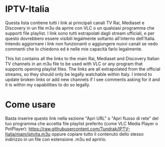 # IPTV-Italia
Questa lista contiene tutti i link ai principali canali TV Rai, Mediaset e Discovery in un file m3u da aprire con VLC o un qualsiasi programma che supporti file playlist. I link sono tutti estrapolati dagli stream ufficiali, e per questo dovrebbero essere visibili legalmente soltanto all'interno dell'Italia. Intendo aggiornare i link non funzionanti o aggiungere nuovi canali se vedo commenti che lo chiedono ed è nelle mie capacità farlo legalmente.

This list contains all the links to the main Rai, Mediaset and Discovery Italian TV channels in an m3u file to be used with VLC or any program that supports opening playlist files. The links are all extrapolated from the official streams, so they should only be legally watchable within Italy. I intend to update broken links or add new channels if I see comments asking for it and it is within my capabilities to do so legally.

# Come usare
Basta inserire questo link nella sezione "Apri URL" o "Apri flusso di rete" del tuo programma che accetta file playlist preferito (come VLC Media Player o PotPlayer): https://raw.githubusercontent.com/Tundrak/IPTV-Italia/main/iptvita.m3u oppure copiare tutto il contenuto dello stesso indirizzo in un file con estensione .m3u ed aprirlo.

